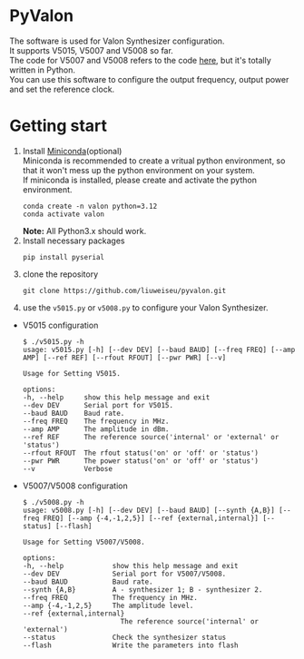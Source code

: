 # PyValon
The software is used for Valon Synthesizer configuration.  
It supports V5015, V5007 and V5008 so far.  
The code for V5007 and V5008 refers to the code [here](https://github.com/nrao/ValonSynth), but it's totally written in Python.  
You can use this software to configure the output frequency, output power and set the reference clock.  
# Getting start
1. Install [Miniconda](https://docs.conda.io/en/latest/miniconda.html)(optional)  
Miniconda is recommended to create a vritual python environment, so that it won't mess up the python environment on your system.  
If miniconda is installed, please create and activate the python environment.
    ```
    conda create -n valon python=3.12
    conda activate valon
    ```
    **Note:** All Python3.x should work.
2. Install necessary packages
    ```
    pip install pyserial
    ```
3. clone the repository
    ```
    git clone https://github.com/liuweiseu/pyvalon.git
    ```
4. use the `v5015.py` or `v5008.py` to configure your Valon Synthesizer.
* V5015 configuration
    ```
    $ ./v5015.py -h
    usage: v5015.py [-h] [--dev DEV] [--baud BAUD] [--freq FREQ] [--amp AMP] [--ref REF] [--rfout RFOUT] [--pwr PWR] [--v]

    Usage for Setting V5015.

    options:
    -h, --help     show this help message and exit
    --dev DEV      Serial port for V5015.
    --baud BAUD    Baud rate.
    --freq FREQ    The frequency in MHz.
    --amp AMP      The amplitude in dBm.
    --ref REF      The reference source('internal' or 'external' or 'status')
    --rfout RFOUT  The rfout status('on' or 'off' or 'status')
    --pwr PWR      The power status('on' or 'off' or 'status')
    --v            Verbose
    ```
* V5007/V5008 configuration
    ```
    $ ./v5008.py -h
    usage: v5008.py [-h] [--dev DEV] [--baud BAUD] [--synth {A,B}] [--freq FREQ] [--amp {-4,-1,2,5}] [--ref {external,internal}] [--status] [--flash]

    Usage for Setting V5007/V5008.

    options:
    -h, --help            show this help message and exit
    --dev DEV             Serial port for V5007/V5008.
    --baud BAUD           Baud rate.
    --synth {A,B}         A - synthesizer 1; B - synthesizer 2.
    --freq FREQ           The frequency in MHz.
    --amp {-4,-1,2,5}     The amplitude level.
    --ref {external,internal}
                            The reference source('internal' or 'external')
    --status              Check the synthesizer status
    --flash               Write the parameters into flash
    ```